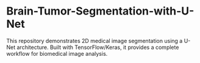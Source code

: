 # Brain-Tumor-Segmentation-with-U-Net
This repository demonstrates 2D medical image segmentation using a U-Net architecture. Built with TensorFlow/Keras, it provides a complete workflow for biomedical image analysis.
